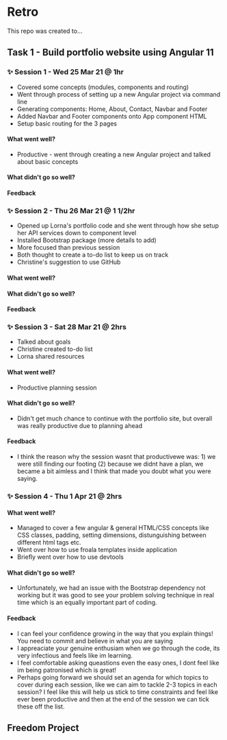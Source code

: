 # Retro
This repo was created to...

## Task 1 - Build portfolio website using Angular 11

### ✨ Session 1 - Wed  25 Mar 21 @ 1hr
* Covered some concepts (modules, components and routing)
* Went through process of setting up a new Angular project via command line
* Generating components: Home, About, Contact, Navbar and Footer
* Added Navbar and Footer components onto App component HTML
* Setup basic routing for the 3 pages

#### What went well?
* Productive - went through creating a new Angular project and talked about basic concepts

#### What didn't go so well?
#### Feedback

### ✨ Session 2 - Thu 26 Mar 21 @ 1 1/2hr
* Opened up Lorna's portfolio code and she went through how she setup her API services down to component level
* Installed Bootstrap package (more details to add)
* More focused than previous session
* Both thought to create a to-do list to keep us on track
* Christine's suggestion to use GitHub 

#### What went well?
#### What didn't go so well?
#### Feedback

### ✨ Session 3 - Sat 28 Mar 21 @ 2hrs
* Talked about goals
* Christine created to-do list
* Lorna shared resources

#### What went well?
* Productive planning session

#### What didn't go so well?
* Didn't get much chance to continue with the portfolio site, but overall was really productive due to planning ahead

#### Feedback 
* I think the reason why the session wasnt that productivewe was: 1) we were still finding our footing (2) because we didnt have a plan, we became a bit aimless and I think that made you doubt what you were saying.

### ✨ Session 4 - Thu 1 Apr 21 @ 2hrs
#### What went well?
* Managed to cover a few angular & general HTML/CSS concepts like CSS classes, padding, setting dimensions, distunguishing between different html tags etc.
* Went over how to use froala templates inside application
* Briefly went over how to use devtools
#### What didn't go so well?
* Unfortunately, we had an issue with the Bootstrap dependency not working but it was good to see your problem solving technique in real time which is an equally important part of coding.

#### Feedback 
* I can feel your confidence growing in the way that you explain things! You need to commit and believe in what you are saying
* I appreaciate your genuine enthusiam when we go through the code, its very infectious and feels like im learning. 
* I feel comfortable asking queastions even the easy ones, I dont feel like im being patronised which is great!
* Perhaps going forward we should set an agenda for which topics to cover during each session, like we can aim to tackle 2-3 topics in each session? I feel like this will help us stick to time constraints and feel like ever been productive and then at the end of the session we can tick these off the list.

## Freedom Project
